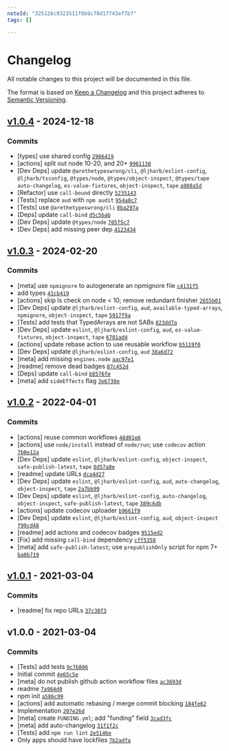 ```yaml
---
noteId: "325126c9323511f0b9c70d17743ef7b7"
tags: []

---
```


# Changelog

All notable changes to this project will be documented in this file.

The format is based on [Keep a Changelog](https://keepachangelog.com/en/1.0.0/)
and this project adheres to [Semantic Versioning](https://semver.org/spec/v2.0.0.html).

## [v1.0.4](https://github.com/inspect-js/is-shared-array-buffer/compare/v1.0.3...v1.0.4) - 2024-12-18

### Commits

- [types] use shared config [`2966419`](https://github.com/inspect-js/is-shared-array-buffer/commit/2966419ac786ee171a38b80e77b21becc59fd7be)
- [actions] split out node 10-20, and 20+ [`9961138`](https://github.com/inspect-js/is-shared-array-buffer/commit/9961138844e05cf66846597410110aa92dfbf5cb)
- [Dev Deps] update `@arethetypeswrong/cli`, `@ljharb/eslint-config`, `@ljharb/tsconfig`, `@types/node`, `@types/object-inspect`, `@types/tape auto-changelog`, `es-value-fixtures`, `object-inspect`, `tape` [`a808a5d`](https://github.com/inspect-js/is-shared-array-buffer/commit/a808a5d53445f9d498d6d445b728fde63eac3fdb)
- [Refactor] use `call-bound` directly [`5235143`](https://github.com/inspect-js/is-shared-array-buffer/commit/5235143ef80f1c2e5f5168fd445db386a3b82224)
- [Tests] replace `aud` with `npm audit` [`954a0c7`](https://github.com/inspect-js/is-shared-array-buffer/commit/954a0c7c4922f8c034b7d7258b1f28337dc59746)
- [Tests] use `@arethetypeswrong/cli` [`0ba297a`](https://github.com/inspect-js/is-shared-array-buffer/commit/0ba297a7b243380179d982761cd96a04aa33e108)
- [Deps] update `call-bind` [`d5c5bab`](https://github.com/inspect-js/is-shared-array-buffer/commit/d5c5babb76e502c00d8982e6c551dddd648f2bcd)
- [Dev Deps] update `@types/node` [`705f5c7`](https://github.com/inspect-js/is-shared-array-buffer/commit/705f5c7dd5605fb4ac09fcb1041b3336f245bfb4)
- [Dev Deps] add missing peer dep [`4123434`](https://github.com/inspect-js/is-shared-array-buffer/commit/412343426cc6a264a5d7dcbfa673b4ca4248291d)

## [v1.0.3](https://github.com/inspect-js/is-shared-array-buffer/compare/v1.0.2...v1.0.3) - 2024-02-20

### Commits

- [meta] use `npmignore` to autogenerate an npmignore file [`c4131f5`](https://github.com/inspect-js/is-shared-array-buffer/commit/c4131f568b1828c1b5d068871332712f475e6c96)
- add types [`41cb419`](https://github.com/inspect-js/is-shared-array-buffer/commit/41cb41918c2cf423938c767ffc67fd352130f6d1)
- [actions] skip ls check on node &lt; 10; remove redundant finisher [`2655b01`](https://github.com/inspect-js/is-shared-array-buffer/commit/2655b0142c06220a2f7912dc10caab31a465e9bc)
- [Dev Deps] update `@ljharb/eslint-config`, `aud`, `available-typed-arrays`, `npmignore`, `object-inspect`, `tape` [`5917f9a`](https://github.com/inspect-js/is-shared-array-buffer/commit/5917f9ac45800df43d53fb77b1506c6d08e58370)
- [Tests] add tests that TypedArrays are not SABs [`823dd7a`](https://github.com/inspect-js/is-shared-array-buffer/commit/823dd7a0c933efa3abdb2e9ae5c903fe15d6b2fe)
- [Dev Deps] update `eslint`, `@ljharb/eslint-config`, `aud`, `es-value-fixtures`, `object-inspect`, `tape` [`6701ad4`](https://github.com/inspect-js/is-shared-array-buffer/commit/6701ad425da15c6557d01744bfe68eaf56fd9ab3)
- [actions] update rebase action to use reusable workflow [`b5119f0`](https://github.com/inspect-js/is-shared-array-buffer/commit/b5119f05ececf1f0f516a38d7f444e3a7174bd43)
- [Dev Deps] update `@ljharb/eslint-config`, `aud` [`38a6d72`](https://github.com/inspect-js/is-shared-array-buffer/commit/38a6d721588e6e4db83fd24e63b8a19fd4398123)
- [meta] add missing `engines.node` [`aac97e1`](https://github.com/inspect-js/is-shared-array-buffer/commit/aac97e1839f671dbba07941c6d7c4f153918548f)
- [readme] remove dead badges [`07c452d`](https://github.com/inspect-js/is-shared-array-buffer/commit/07c452daa96c1cfe49a428b11da692facb72eb08)
- [Deps] update `call-bind` [`b8576fe`](https://github.com/inspect-js/is-shared-array-buffer/commit/b8576feb56508f3bf43905f5d23f7178c9e1af39)
- [meta] add `sideEffects` flag [`3e6730e`](https://github.com/inspect-js/is-shared-array-buffer/commit/3e6730e0ee3a47cb6d7c2ee8bc34bd61dd8f2455)

## [v1.0.2](https://github.com/inspect-js/is-shared-array-buffer/compare/v1.0.1...v1.0.2) - 2022-04-01

### Commits

- [actions] reuse common workflows [`48d01e6`](https://github.com/inspect-js/is-shared-array-buffer/commit/48d01e690f76c92f5c9072fbcb9b6215402db8a7)
- [actions] use `node/install` instead of `node/run`; use `codecov` action [`7b0e12a`](https://github.com/inspect-js/is-shared-array-buffer/commit/7b0e12a4e8f5db8eac586be68c879119a4a12e7a)
- [Dev Deps] update `eslint`, `@ljharb/eslint-config`, `object-inspect`, `safe-publish-latest`, `tape` [`8d57a8e`](https://github.com/inspect-js/is-shared-array-buffer/commit/8d57a8e1d9ce093f04f83e196ca7c80a02617939)
- [readme] update URLs [`dca4d27`](https://github.com/inspect-js/is-shared-array-buffer/commit/dca4d27d35352309da5abb4feb584158004008cf)
- [Dev Deps] update `eslint`, `@ljharb/eslint-config`, `aud`, `auto-changelog`, `object-inspect`, `tape` [`2a7bb99`](https://github.com/inspect-js/is-shared-array-buffer/commit/2a7bb990610d7f6c058bdae7f21c49cc7276848f)
- [Dev Deps] update `eslint`, `@ljharb/eslint-config`, `auto-changelog`, `object-inspect`, `safe-publish-latest`, `tape` [`389c6db`](https://github.com/inspect-js/is-shared-array-buffer/commit/389c6db4311a85a84fd4cb75646f26023b0c1685)
- [actions] update codecov uploader [`b9661f9`](https://github.com/inspect-js/is-shared-array-buffer/commit/b9661f9ac2e1e002372b9b1e136faca837a6647f)
- [Dev Deps] update `eslint`, `@ljharb/eslint-config`, `aud`, `object-inspect` [`f99cd48`](https://github.com/inspect-js/is-shared-array-buffer/commit/f99cd4827e23bc893ed711cbffe28f3e51a4d401)
- [readme] add actions and codecov badges [`9515ed2`](https://github.com/inspect-js/is-shared-array-buffer/commit/9515ed2184a3ed1ce913b92b5092884dad5ac794)
- [Fix] add missing `call-bind` dependency [`cff5358`](https://github.com/inspect-js/is-shared-array-buffer/commit/cff53582740f9f053ec67e1acbf2bafc83bdb7b5)
- [meta] add `safe-publish-latest`; use `prepublishOnly` script for npm 7+ [`ba0b719`](https://github.com/inspect-js/is-shared-array-buffer/commit/ba0b7190a42d4290d31a5fce215e874da573dd77)

## [v1.0.1](https://github.com/inspect-js/is-shared-array-buffer/compare/v1.0.0...v1.0.1) - 2021-03-04

### Commits

- [readme] fix repo URLs [`37c38f3`](https://github.com/inspect-js/is-shared-array-buffer/commit/37c38f347392da177197dd2fd518b61240a56203)

## v1.0.0 - 2021-03-04

### Commits

- [Tests] add tests [`9c7b806`](https://github.com/inspect-js/is-shared-array-buffer/commit/9c7b806ab1528814308a7420f8198644f55c916f)
- Initial commit [`4e65c5e`](https://github.com/inspect-js/is-shared-array-buffer/commit/4e65c5ecdaa255162bc6507de4ff98cea2472e3b)
- [meta] do not publish github action workflow files [`ac3693d`](https://github.com/inspect-js/is-shared-array-buffer/commit/ac3693db8ec26db5444ef4b46aa38a81e8841d30)
- readme [`7a984d0`](https://github.com/inspect-js/is-shared-array-buffer/commit/7a984d0db73b77943f6731098134e3351a36793b)
- npm init [`a586c99`](https://github.com/inspect-js/is-shared-array-buffer/commit/a586c99316f3c8ae4fd5125621ea933e97a1bf1b)
- [actions] add automatic rebasing / merge commit blocking [`184fe62`](https://github.com/inspect-js/is-shared-array-buffer/commit/184fe622680d523e89ac322fa1a52dbba46a8fc0)
- Implementation [`207e26d`](https://github.com/inspect-js/is-shared-array-buffer/commit/207e26d1128930f28384cb213b38d69fd52bbd7c)
- [meta] create `FUNDING.yml`; add "funding" field [`3cad3fc`](https://github.com/inspect-js/is-shared-array-buffer/commit/3cad3fc9509f91fbc71e84565529f53a94d538d4)
- [meta] add auto-changelog [`31f1f2c`](https://github.com/inspect-js/is-shared-array-buffer/commit/31f1f2cbcd616d6c09089d62198d5cc775053324)
- [Tests] add `npm run lint` [`2e5146e`](https://github.com/inspect-js/is-shared-array-buffer/commit/2e5146e18f44533382a781fa09a50d4f47caa0e5)
- Only apps should have lockfiles [`7b2adfa`](https://github.com/inspect-js/is-shared-array-buffer/commit/7b2adfad6dcd95271ab6ba34658a9a1a21dbeacf)
